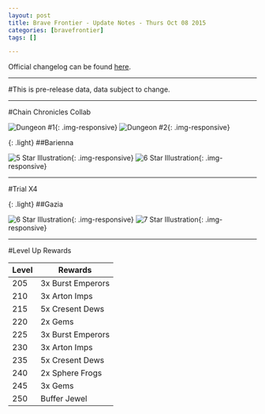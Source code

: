 ```yaml
---
layout: post
title: Brave Frontier - Update Notes - Thurs Oct 08 2015
categories: [bravefrontier]
tags: []

---
```


Official changelog can be found [here](http://forums.gumi.sg/forum/news-boards/server-status/241075-server-maintenance-october-8-00-00-pst).

---

#This is pre-release data, data subject to change.

---

#Chain Chronicles Collab

![Dungeon #1](https://i.imgur.com/u9U7KRX.png){: .img-responsive}
![Dungeon #2](https://i.imgur.com/PVHKgFt.png){: .img-responsive}


{: .light}
##Barienna

![5 Star Illustration](https://i.imgur.com/8RINwHW.png){: .img-responsive}
![6 Star Illustration](https://i.imgur.com/oyxSXIo.png){: .img-responsive}


---

#Trial X4

{: .light}
##Gazia

![6 Star Illustration](https://i.imgur.com/tJbHsHD.png){: .img-responsive}
![7 Star Illustration](https://i.imgur.com/Y5uXNpS.png){: .img-responsive}

---

#Level Up Rewards

|Level|Rewards|
|-|-|
|205|3x Burst Emperors|
|210|3x Arton Imps|
|215|5x Cresent Dews|
|220|2x Gems|
|225|3x Burst Emperors|
|230|3x Arton Imps|
|235|5x Cresent Dews|
|240|2x Sphere Frogs|
|245|3x Gems|
|250|Buffer Jewel|